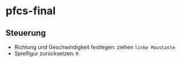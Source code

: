 # pfcs-final

## Steuerung

* Richtung und Geschwindigkeit festlegen: ziehen `linke Maustaste` 
* Spielfigur zurücksetzen: `R`
